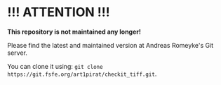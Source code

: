 # !!! ATTENTION !!!

**This repository is not maintained any longer!**

Please find the latest and maintained version at Andreas Romeyke's Git server.

You can clone it using: `git clone https://git.fsfe.org/art1pirat/checkit_tiff.git`.
